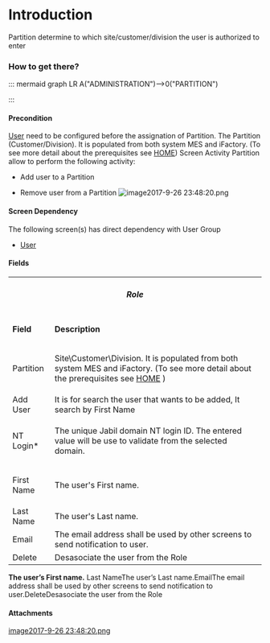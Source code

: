 # Introduction

Partition determine to which site/customer/division the user is authorized to enter 


### How to get there?



::: mermaid
graph LR
A("ADMINISTRATION")-->0("PARTITION")

:::


#### Precondition


[User](/iFactory-JGP-MES/iFactory-JGP-MES-Home/iFactory-JGP-MS/User-Guide.md)
need to be configured before the assignation of Partition. The Partition (Customer/Division). It is populated from both system MES and iFactory. (To see more detail about the prerequisites see [HOME](iFactory-JGP-MES/iFactory-JGP-MES-Home/iFactory-JGP-MS/Reverse-Logistic-(RMA)/Administration-(Obsolete)/Partition-(Obsolete).md))
Screen Activity
Partition allow to perform the following activity:

- Add user to a Partition


- Remove user from a Partition
![image2017-9-26 23:48:20.png](/.attachments/29920866.png)




#### Screen Dependency


The following screen(s) has direct dependency with User Group

- [User](/iFactory-JGP-MES/iFactory-JGP-MES-Home/iFactory-JGP-MS/User-Guide.md)




#### Fields





<table class="wrapped confluenceTable"><tbody><tr><td style="text-align: center;" colspan="2" class="confluenceTd"><h5 id="Partition(Obsolete)-Role"><strong>Role</strong></h5></td></tr><tr><td class="highlight confluenceTd"><p><strong>Field</strong></p></td><td class="highlight confluenceTd"><p><strong>Description</strong></p></td></tr><tr><td colspan="1" class="confluenceTd">Partition</td><td colspan="1" class="confluenceTd"><p>Site\Customer\Division. <span>It is populated from both system MES and iFactory. (To see more detail about the prerequisites see </span><a href="http://usplnd0wiki01:8090/display/ngRMA/Digital+Factory+-+iFactory+-++Reverse+Home">HOME</a><span> </span><span>)</span></p></td></tr><tr><td colspan="1" class="confluenceTd">Add User</td><td colspan="1" class="confluenceTd">It is for search the user that wants to be added, It search by First Name</td></tr><tr><td class="confluenceTd"><p>NT Login*</p></td><td class="confluenceTd"><p>The unique Jabil domain NT login ID. The entered value will be use to validate from the selected domain.</p></td></tr><tr><td class="confluenceTd"><p>First Name</p></td><td class="confluenceTd"><p>The user's First name.</p></td></tr><tr><td colspan="1" class="confluenceTd">Last Name</td><td colspan="1" class="confluenceTd">The user's Last name.</td></tr><tr><td colspan="1" class="confluenceTd">Email</td><td colspan="1" class="confluenceTd">The email address shall be used by other screens to send notification to user.</td></tr><tr><td colspan="1" class="confluenceTd">Delete</td><td colspan="1" class="confluenceTd">Desasociate the user from the Role</td></tr></tbody></table>

**The user’s First name.** 
Last NameThe user’s Last name.EmailThe email address shall be used by other screens to send notification to user.DeleteDesasociate the user from the Role

#### Attachments

[image2017-9-26 23:48:20.png](/.attachments/29920866.png)
